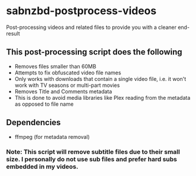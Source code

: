 # sabnzbd-postprocess-videos
Post-processing videos and related files to provide you with a cleaner end-result

## This post-processing script does the following
* Removes files smaller than 60MB
* Attempts to fix obfuscated video file names 
 * Only works with downloads that contain a single video file, i.e. it won't work with TV seasons or multi-part movies
* Removes Title and Comments metadata
 * This is done to avoid media libraries like Plex reading from the metadata as opposed to file name

## Dependencies
* ffmpeg (for metadata removal)

### Note: This script will remove subtitle files due to their small size. I personally do not use sub files and prefer hard subs embedded in my videos.
